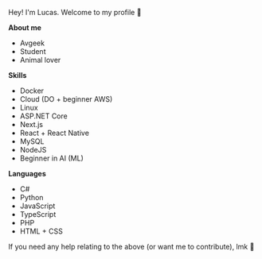 Hey! I'm Lucas. Welcome to my profile 👋

**About me**
- Avgeek
- Student
- Animal lover

**Skills**
- Docker
- Cloud (DO + beginner AWS)
- Linux
- ASP.NET Core
- Next.js
- React + React Native
- MySQL
- NodeJS
- Beginner in AI (ML)

**Languages**
- C#
- Python
- JavaScript
- TypeScript
- PHP
- HTML + CSS

If you need any help relating to the above (or want me to contribute), lmk 🙂
